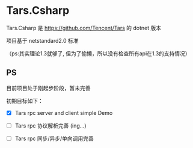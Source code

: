 # Tars.Csharp

Tars.Csharp 是 https://github.com/Tencent/Tars 的 dotnet 版本

项目基于 netstandard2.0 标准 

（ps:其实理论1.3就够了, 但为了偷懒，所以没有检查所有api在1.3的支持情况）

## PS

目前项目处于刚起步阶段，暂未完善

初期目标如下：
- [X] Tars rpc server and client simple Demo
- [ ] Tars rpc 协议解析完善 (ing...)
- [ ] Tars rpc 同步/异步/单向调用完善

